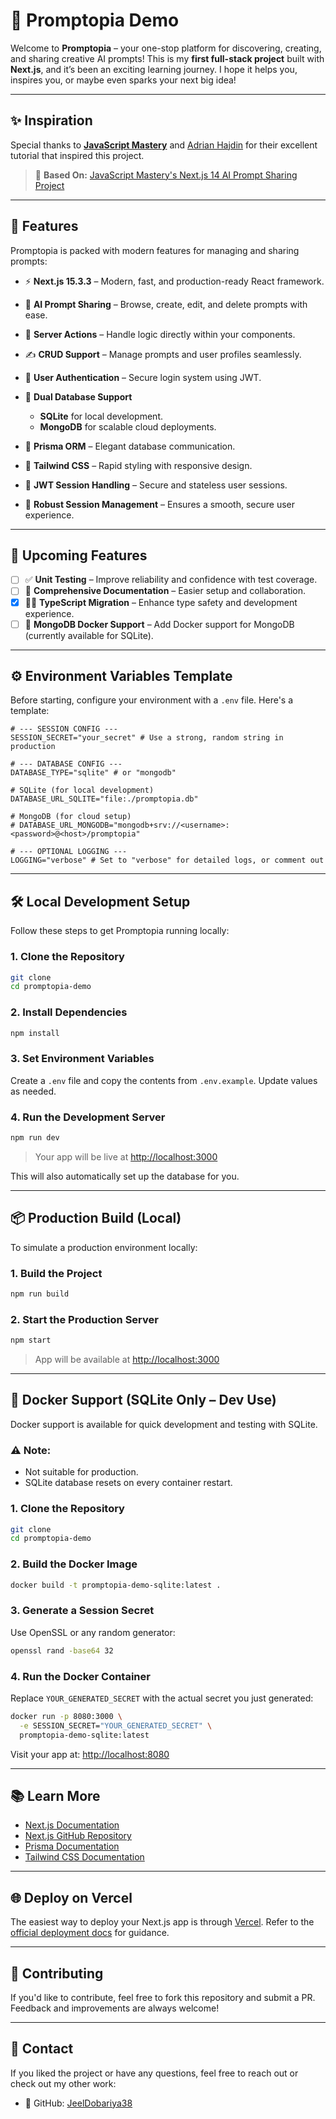 # 🚀 Promptopia Demo

Welcome to **Promptopia** – your one-stop platform for discovering, creating, and sharing creative AI prompts!
This is my **first full-stack project** built with **Next.js**, and it’s been an exciting learning journey. I hope it helps you, inspires you, or maybe even sparks your next big idea!

---

## ✨ Inspiration

Special thanks to **[JavaScript Mastery](https://www.youtube.com/@JavaScriptMastery)** and [Adrian Hajdin](https://www.youtube.com/watch?v=wm5gMKuwSYk) for their excellent tutorial that inspired this project.

> 🧠 **Based On:** [JavaScript Mastery's Next.js 14 AI Prompt Sharing Project](https://github.com/adrianhajdin/project_next_14_ai_prompt_sharing)

---

## 🌟 Features

Promptopia is packed with modern features for managing and sharing prompts:

- ⚡ **Next.js 15.3.3** – Modern, fast, and production-ready React framework.
- 🧠 **AI Prompt Sharing** – Browse, create, edit, and delete prompts with ease.
- 🔧 **Server Actions** – Handle logic directly within your components.
- ✍️ **CRUD Support** – Manage prompts and user profiles seamlessly.
- 👤 **User Authentication** – Secure login system using JWT.
- 💾 **Dual Database Support**

  - **SQLite** for local development.
  - **MongoDB** for scalable cloud deployments.

- 🔗 **Prisma ORM** – Elegant database communication.
- 🎨 **Tailwind CSS** – Rapid styling with responsive design.
- 🔐 **JWT Session Handling** – Secure and stateless user sessions.
- 🔁 **Robust Session Management** – Ensures a smooth, secure user experience.

---

## 🔮 Upcoming Features

- [ ] ✅ **Unit Testing** – Improve reliability and confidence with test coverage.
- [ ] 📝 **Comprehensive Documentation** – Easier setup and collaboration.
- [x] 🧑‍💻 **TypeScript Migration** – Enhance type safety and development experience.
- [ ] 🐳 **MongoDB Docker Support** – Add Docker support for MongoDB (currently available for SQLite).

---

## ⚙️ Environment Variables Template

Before starting, configure your environment with a `.env` file. Here's a template:

```env
# --- SESSION CONFIG ---
SESSION_SECRET="your_secret" # Use a strong, random string in production

# --- DATABASE CONFIG ---
DATABASE_TYPE="sqlite" # or "mongodb"

# SQLite (for local development)
DATABASE_URL_SQLITE="file:./promptopia.db"

# MongoDB (for cloud setup)
# DATABASE_URL_MONGODB="mongodb+srv://<username>:<password>@<host>/promptopia"

# --- OPTIONAL LOGGING ---
LOGGING="verbose" # Set to "verbose" for detailed logs, or comment out
```

---

## 🛠 Local Development Setup

Follow these steps to get Promptopia running locally:

### 1. Clone the Repository

```bash
git clone
cd promptopia-demo
```

### 2. Install Dependencies

```bash
npm install
```

### 3. Set Environment Variables

Create a `.env` file and copy the contents from `.env.example`. Update values as needed.

### 4. Run the Development Server

```bash
npm run dev
```

> Your app will be live at [http://localhost:3000](http://localhost:3000)

This will also automatically set up the database for you.

---

## 📦 Production Build (Local)

To simulate a production environment locally:

### 1. Build the Project

```bash
npm run build
```

### 2. Start the Production Server

```bash
npm start
```

> App will be available at [http://localhost:3000](http://localhost:3000)

---

## 🐳 Docker Support (SQLite Only – Dev Use)

Docker support is available for quick development and testing with SQLite.

### ⚠️ Note:

- Not suitable for production.
- SQLite database resets on every container restart.

### 1. Clone the Repository

```bash
git clone
cd promptopia-demo
```

### 2. Build the Docker Image

```bash
docker build -t promptopia-demo-sqlite:latest .
```

### 3. Generate a Session Secret

Use OpenSSL or any random generator:

```bash
openssl rand -base64 32
```

### 4. Run the Docker Container

Replace `YOUR_GENERATED_SECRET` with the actual secret you just generated:

```bash
docker run -p 8080:3000 \
  -e SESSION_SECRET="YOUR_GENERATED_SECRET" \
  promptopia-demo-sqlite:latest
```

Visit your app at: [http://localhost:8080](http://localhost:8080)

---

## 📚 Learn More

- [Next.js Documentation](https://nextjs.org/docs)
- [Next.js GitHub Repository](https://github.com/vercel/next.js)
- [Prisma Documentation](https://www.prisma.io/docs)
- [Tailwind CSS Documentation](https://tailwindcss.com/docs)

---

## 🌐 Deploy on Vercel

The easiest way to deploy your Next.js app is through [Vercel](https://vercel.com/new).
Refer to the [official deployment docs](https://nextjs.org/docs/app/building-your-application/deploying) for guidance.

---

## 🤝 Contributing

If you'd like to contribute, feel free to fork this repository and submit a PR. Feedback and improvements are always welcome!

---

## 📩 Contact

If you liked the project or have any questions, feel free to reach out or check out my other work:

- 🔗 GitHub: [JeelDobariya38](https://github.com/JeelDobariya38)
